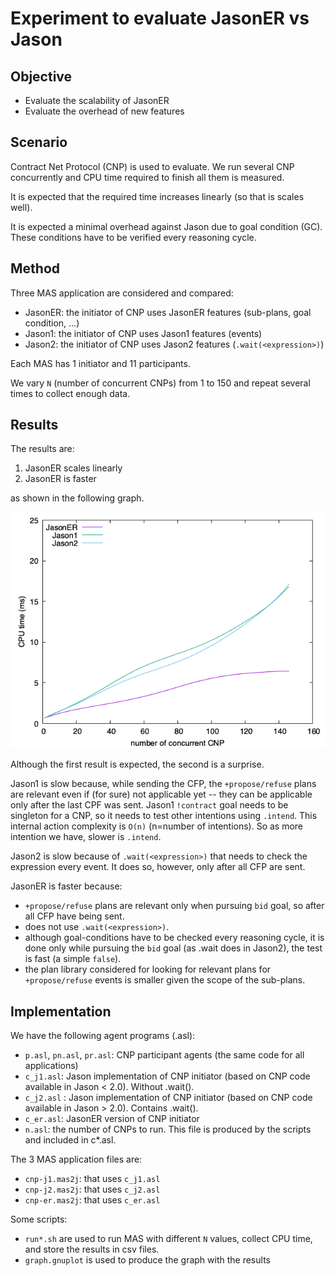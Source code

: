 # Experiment to evaluate JasonER vs Jason

## Objective

- Evaluate the scalability of JasonER
- Evaluate the overhead of new features

## Scenario

Contract Net Protocol (CNP) is used to evaluate. We run several CNP concurrently and CPU time required to finish all them is measured.

It is expected that the required time increases linearly (so that is scales well).

It is expected a minimal overhead against Jason due to goal condition (GC). These conditions have to be verified every reasoning cycle.

## Method

Three MAS application are considered and compared:
- JasonER: the initiator of CNP uses JasonER features (sub-plans, goal condition, ...)
- Jason1: the initiator of CNP uses Jason1 features (events)
- Jason2: the initiator of CNP uses Jason2 features (`.wait(<expression>)`)

Each MAS has 1 initiator and 11 participants.

We vary `N` (number of concurrent CNPs) from 1 to 150 and repeat several times to collect enough data.

## Results

The results are:

1. JasonER scales linearly
2. JasonER is faster

as shown in the following graph.

![jason-er-time.pdf](jason-er-time.png)

Although the first result is expected, the second is a surprise.

Jason1 is slow because, while sending the CFP, the `+propose/refuse` plans are relevant even if (for sure) not applicable yet -- they can be applicable only after the last CPF was sent. Jason1 `!contract` goal needs to be singleton for a CNP, so it needs to test other intentions using `.intend`. This internal action complexity is `O(n)` (n=number of intentions). So as more intention we have, slower is `.intend`.

Jason2 is slow because of `.wait(<expression>)` that needs to check the expression every event. It does so, however, only after all CFP are sent.

JasonER is faster because:
- `+propose/refuse` plans are relevant only when pursuing `bid` goal, so after all CFP have being sent.
- does not use `.wait(<expression>)`.
- although goal-conditions have to be checked every reasoning cycle, it is done  only while pursuing the `bid` goal (as .wait does in Jason2), the test is fast (a simple `false`).
- the plan library considered for looking for relevant plans for `+propose/refuse` events is smaller given the scope of the sub-plans.


## Implementation

We have the following agent programs (.asl):
- `p.asl`, `pn.asl`, `pr.asl`: CNP participant agents (the same code for all applications)
- `c_j1.asl`: Jason implementation of CNP initiator (based on CNP code available in Jason < 2.0). Without .wait(<expression>).
- `c_j2.asl` : Jason implementation of CNP initiator (based on CNP code available in Jason > 2.0). Contains .wait(<expression>).
- `c_er.asl`: JasonER version of CNP initiator
- `n.asl`: the number of CNPs to run. This file is produced by the scripts and included in c*.asl.

The 3 MAS application files are:
- `cnp-j1.mas2j`: that uses `c_j1.asl`
- `cnp-j2.mas2j`: that uses `c_j2.asl`
- `cnp-er.mas2j`: that uses `c_er.asl`


Some scripts:
- `run*.sh` are used to run MAS with different `N` values, collect CPU time, and store the results in csv files.
- `graph.gnuplot` is used to produce the graph with the results
